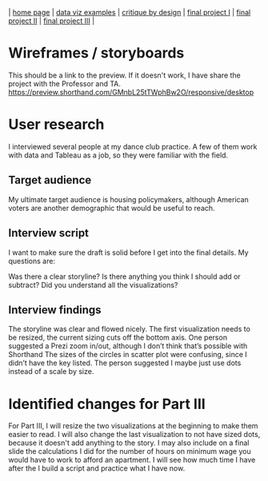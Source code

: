 | [home page](https://cmustudent.github.io/tswd-portfolio-templates/) | [data viz examples](dataviz-examples) | [critique by design](critique-by-design) | [final project I](final-project-part-one) | [final project II](final-project-part-two) | [final project III](final-project-part-three) |

# Wireframes / storyboards

This should be a link to the preview. If it doesn't work, I have share the project with the Professor and TA.
https://preview.shorthand.com/GMnbL25tTWphBw2O/responsive/desktop

# User research 

I interviewed several people at my dance club practice. A few of them work with data and Tableau as a job, so they were familiar with the field.

## Target audience

My ultimate target audience is housing policymakers, although American voters are another demographic that would be useful to reach.

## Interview script

I want to make sure the draft is solid before I get into the final details. 
My questions are:

Was there a clear storyline?
Is there anything you think I should add or subtract?
Did you understand all the visualizations?

## Interview findings

The storyline was clear and flowed nicely.
The first visualization needs to be resized, the current sizing cuts off the bottom axis.
One person suggested a Prezi zoom in/out, although I don’t think that’s possible with Shorthand
The sizes of the circles in scatter plot were confusing, since I didn’t have the key listed. The person suggested I maybe just use dots instead of a scale by size.

# Identified changes for Part III

For Part III, I will resize the two visualizations at the beginning to make them easier to read. I will also change the last visualization to not have sized dots, because it doesn't add anything to the story.
I may also include on a final slide the calculations I did for the number of hours on minimum wage you would have to work to afford an apartment. I will see how much time I have after the I build a script and practice what I have now.
